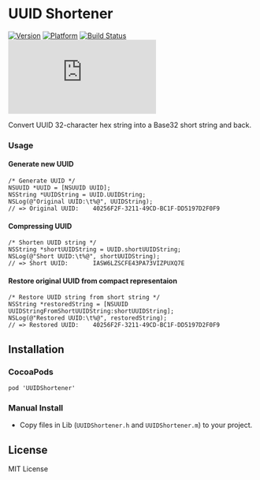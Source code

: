 UUID Shortener
=============

[![Version](https://cocoapod-badges.herokuapp.com/v/UUIDShortener/badge.png)](https://cocoapod-badges.herokuapp.com/v/UUIDShortener/badge.png)
[![Platform](https://cocoapod-badges.herokuapp.com/p/UUIDShortener/badge.png)](https://cocoapod-badges.herokuapp.com/p/UUIDShortener/badge.png)
[![Build Status](https://travis-ci.org/kishikawakatsumi/UUIDShortener.png?branch=master)](https://travis-ci.org/kishikawakatsumi/UUIDShortener)
[![Analytics](https://ga-beacon.appspot.com/UA-4291014-9/UUIDShortener/README.md)](https://github.com/igrigorik/ga-beacon)

Convert UUID 32-character hex string into a Base32 short string and back.


### Usage
#### Generate new UUID
```objc
/* Generate UUID */
NSUUID *UUID = [NSUUID UUID];
NSString *UUIDString = UUID.UUIDString;
NSLog(@"Original UUID:\t%@", UUIDString);
// => Original UUID:	40256F2F-3211-49CD-BC1F-DD5197D2F0F9
```

#### Compressing UUID
```objc
/* Shorten UUID string */
NSString *shortUUIDString = UUID.shortUUIDString;
NSLog(@"Short UUID:\t%@", shortUUIDString);
// => Short UUID:	    IASW6LZSCFE43PA73VIZPUXQ7E
```

#### Restore original UUID from compact representaion
```objc
/* Restore UUID string from short string */
NSString *restoredString = [NSUUID UUIDStringFromShortUUIDString:shortUUIDString];
NSLog(@"Restored UUID:\t%@", restoredString);
// => Restored UUID:	40256F2F-3211-49CD-BC1F-DD5197D2F0F9
```

## Installation
### CocoaPods
`pod 'UUIDShortener'`

### Manual Install
- Copy files in Lib (`UUIDShortener.h` and `UUIDShortener.m`) to your project.

## License
MIT License
